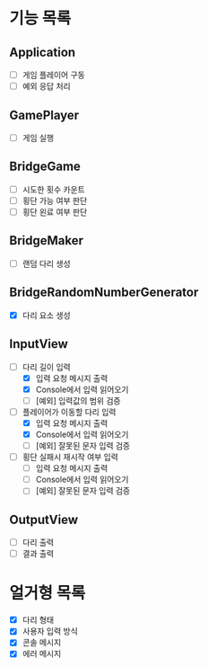 # 기능 목록

## Application
- [ ] 게임 플레이어 구동
- [ ] 예외 응답 처리
## GamePlayer 
- [ ] 게임 실행
## BridgeGame
- [ ] 시도한 횟수 카운트
- [ ] 횡단 가능 여부 판단
- [ ] 횡단 왼료 여부 판단
## BridgeMaker
- [ ] 랜덤 다리 생성
## BridgeRandomNumberGenerator
- [X] 다리 요소 생성
## InputView
- [ ] 다리 길이 입력
  - [X] 입력 요청 메시지 출력
  - [X] Console에서 입력 읽어오기
  - [ ] [예외] 입력값의 범위 검증
- [ ] 플레이어가 이동할 다리 입력
  - [X] 입력 요청 메시지 출력
  - [X] Console에서 입력 읽어오기
  - [ ] [예외] 잘못된 문자 입력 검증
- [ ] 횡단 실패시 재시작 여부 입력
  - [ ] 입력 요청 메시지 출력
  - [ ] Console에서 입력 읽어오기
  - [ ] [예외] 잘못된 문자 입력 검증
## OutputView
- [ ] 다리 출력
- [ ] 결과 출력

# 얼거형 목록
- [X] 다리 형태
- [X] 사용자 입력 방식
- [X] 콘솔 메시지
- [X] 에러 메시지